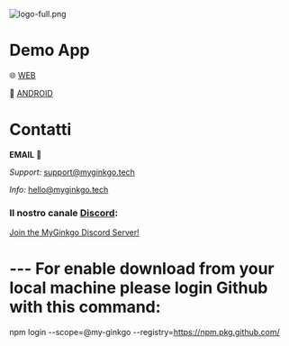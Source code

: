 ![logo-full.png](https://app-ginkgo.web.app/assets/images/logo-full.png)
# Demo App

🌐 [WEB](https://app.myginkgo.tech/login)

📱 [ANDROID](https://firebasestorage.googleapis.com/v0/b/ginkgo-8b79b.appspot.com/o/SDK_ANDROID%2Fapp-debug.apk?alt=media&token=00e9c257-52e7-4790-803f-06f8d6271890)

# Contatti

**EMAIL** 📮

*Support:* support@myginkgo.tech

*Info:* hello@myginkgo.tech

### Il nostro canale [Discord](https://discord.gg/7jkEMHZ4):

[Join the MyGinkgo Discord Server!](https://discord.com/invite/7jkEMHZ4)


# --- For enable download from your local machine please login Github with this command:

npm login --scope=@my-ginkgo --registry=https://npm.pkg.github.com/
